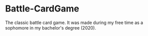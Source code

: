 # Battle-CardGame
The classic battle card game. It was made during my free time as a sophomore in my bachelor's degree (2020).
